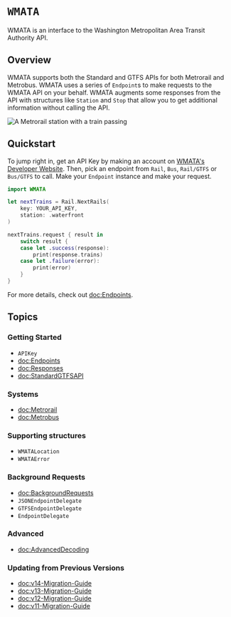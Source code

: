 # ``WMATA``

WMATA is an interface to the Washington Metropolitan Area Transit Authority API.

## Overview

WMATA supports both the Standard and GTFS APIs for both Metrorail and Metrobus. WMATA uses a series of ``Endpoint``s to make requests to the WMATA API on your behalf. WMATA augments some responses from the API with structures like ``Station`` and ``Stop`` that allow you to get additional information without calling the API.

![A Metrorail station with a train passing](center-platforms)

## Quickstart

To jump right in, get an API Key by making an account on [WMATA's Developer Website](https://developer.wmata.com). Then, pick an endpoint from ``Rail``, ``Bus``, ``Rail/GTFS`` or ``Bus/GTFS`` to call. Make your ``Endpoint`` instance and make your request.

```swift
import WMATA

let nextTrains = Rail.NextRails(
    key: YOUR_API_KEY,
    station: .waterfront
)

nextTrains.request { result in 
    switch result {
    case let .success(response):
        print(response.trains)
    case let .failure(error):
        print(error)
    }
}
```

For more details, check out <doc:Endpoints>.

## Topics

### Getting Started

- ``APIKey``
- <doc:Endpoints>
- <doc:Responses>
- <doc:StandardGTFSAPI>

### Systems

- <doc:Metrorail>
- <doc:Metrobus>

### Supporting structures

- ``WMATALocation``
- ``WMATAError``

### Background Requests

- <doc:BackgroundRequests>
- ``JSONEndpointDelegate``
- ``GTFSEndpointDelegate``
- ``EndpointDelegate``

### Advanced

- <doc:AdvancedDecoding>

### Updating from Previous Versions

- <doc:v14-Migration-Guide>
- <doc:v13-Migration-Guide>
- <doc:v12-Migration-Guide>
- <doc:v11-Migration-Guide>

[wmata]: https://developer.wmata.com

